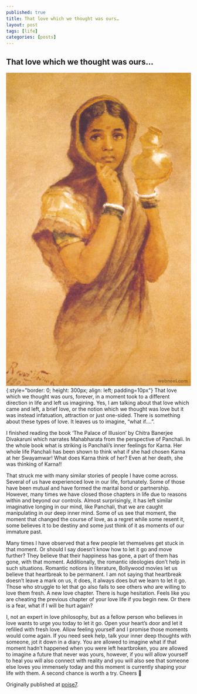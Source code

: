```yaml
---
published: true
title: That love which we thought was ours…
layout: post
tags: [life]
categories: [posts]
---
```


## That love which we thought was ours…

![Raja Ravivarma Damayanti](https://raw.githubusercontent.com/dhakkada/dhakkada.github.io/master/images/Ravivarma-milkmaid.jpg){:style="border: 0; height: 300px; align: left; padding=10px"} That love which we thought was ours, forever, in a moment took to a different direction in life and left us imagining. Yes, I am talking about that love which came and left, a brief love, or the notion which we thought was love but it was instead infatuation, attraction or just one-sided. There is something about these types of love. It leaves us to imagine, “what if….”.

I finished reading the book ‘The Palace of Illusion’ by Chitra Banerjee Divakaruni which narrates Mahabharata from the perspective of Panchali. In the whole book what is striking is Panchali’s inner feelings for Karna. Her whole life Panchali has been shown to think what if she had chosen Karna at her Swayamwar! What does Karna think of her? Even at her death, she was thinking of Karna!!

That struck me with many similar stories of people I have come across. Several of us have experienced love in our life, fortunately. Some of those have been mutual and have formed the marital bond or partnership. However, many times we have closed those chapters in life due to reasons within and beyond our controls. Almost surprisingly, it has left similar imaginative longing in our mind, like Panchali, that we are caught manipulating in our deep inner mind. Some of us see that moment, the moment that changed the course of love, as a regret while some resent it, some believes it to be destiny and some just think of it as moments of our immature past.

Many times I have observed that a few people let themselves get stuck in that moment. Or should I say doesn’t know how to let it go and move further? They believe that their happiness has gone, a part of them has gone, with that moment. Additionally, the romantic ideologies don’t help in such situations. Romantic notions in literature, Bollywood movies let us believe that heartbreak to be permanent. I am not saying that heartbreak doesn’t leave a mark on us, it does, it always does but we learn to let it go. Those who struggle to let that go also fails to see others who are willing to love them fresh. A new love chapter. There is huge hesitation. Feels like you are cheating the previous chapter of your love life if you begin new. Or there is a fear, what if I will be hurt again?

I, not an expert in love philosophy, but as a fellow person who believes in love wants to urge you today to let it go. Open your heart’s door and let it refilled with fresh love. Allow feeling yourself and I promise those moments would come again. If you need seek help, talk your inner deep thoughts with someone, jot it down in a diary. You are allowed to imagine what if that moment hadn’t happened when you were left heartbroken, you are allowed to imagine a future that never was yours, however, if you will allow yourself to heal you will also connect with reality and you will also see that someone else loves you immensely today and this moment is currently shaping your life with them. A second chance is worth a try. Cheers 🙂

Originally published at [poise7](http://blog.poise7.com/that-love-which-we-thought-was-ours/).
